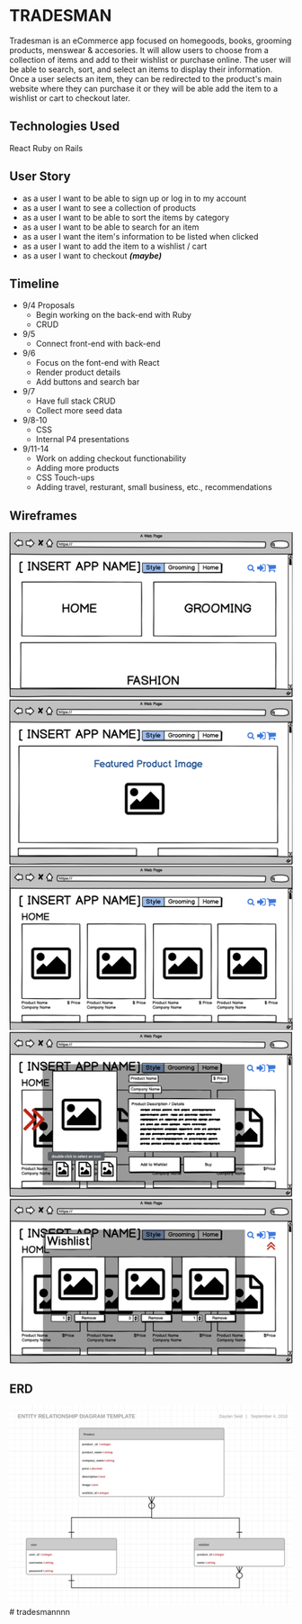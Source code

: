 # TRADESMAN

Tradesman is an eCommerce app focused on homegoods, books, grooming products, menswear & accesories. It will allow users to choose from a collection of items and add to their wishlist or purchase online. The user will be able to search, sort, and select an items to display their information. Once a user selects an item, they can be redirected to the product's main website where they can purchase it or they will be able add the item to a wishlist or cart to checkout later.

## Technologies Used
React
Ruby on Rails 


## User Story
* as a user I want to be able to sign up or log in to my account 
* as a user I want to see a collection of products 
* as a user I want to be able to sort the items by category
* as a user I want to be able to search for an item
* as a user I want the item's information to be listed when clicked
* as a user I want to add the item to a wishlist / cart
* as a user I want to checkout ***(maybe)***

## Timeline
* 9/4 Proposals
  * Begin working on the back-end with Ruby
  * CRUD
* 9/5
  * Connect front-end with back-end
* 9/6
  * Focus on the font-end with React
  * Render product details 
  * Add buttons and search bar
* 9/7
  * Have full stack CRUD
  * Collect more seed data
* 9/8-10
  * CSS
  * Internal P4 presentations
* 9/11-14 
  * Work on adding checkout functionability
  * Adding more products
  * CSS Touch-ups 
  * Adding travel, resturant, small business, etc., recommendations

## Wireframes
![Wireframe](/Wireframes/Categories.png)
![Wireframe](/Wireframes/MainPage.png)
![Wireframe](/Wireframes/ProductPage.png)
![Wireframe](/Wireframes/ProductInfo.png)
![Wireframe](/Wireframes/Wishlist.png)

## ERD
![Wireframe](/ERD/ERD.png)# tradesmannnn
